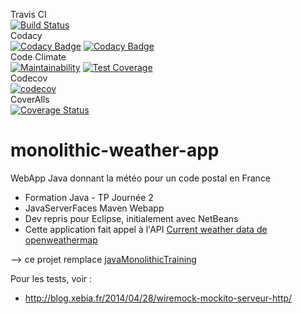Travis CI  
[![Build Status](https://travis-ci.com/bdelion/monolithic-weather-app.svg?branch=develop)](https://travis-ci.com/bdelion/monolithic-weather-app)  
Codacy  
[![Codacy Badge](https://api.codacy.com/project/badge/Grade/d5584d90557a4149ba3b82c5bd5103f2)](https://www.codacy.com/app/bdelion/monolithic-weather-app?utm_source=github.com&amp;utm_medium=referral&amp;utm_content=bdelion/monolithic-weather-app&amp;utm_campaign=Badge_Grade)
[![Codacy Badge](https://api.codacy.com/project/badge/Coverage/d5584d90557a4149ba3b82c5bd5103f2)](https://www.codacy.com/app/bdelion/monolithic-weather-app?utm_source=github.com&amp;utm_medium=referral&amp;utm_content=bdelion/monolithic-weather-app&amp;utm_campaign=Badge_Coverage)  
Code Climate  
[![Maintainability](https://api.codeclimate.com/v1/badges/bb546f069e3a6fc72e17/maintainability)](https://codeclimate.com/github/bdelion/monolithic-weather-app/maintainability)
[![Test Coverage](https://api.codeclimate.com/v1/badges/bb546f069e3a6fc72e17/test_coverage)](https://codeclimate.com/github/bdelion/monolithic-weather-app/test_coverage)  
Codecov  
[![codecov](https://codecov.io/gh/bdelion/monolithic-weather-app/branch/develop/graph/badge.svg)](https://codecov.io/gh/bdelion/monolithic-weather-app)    
CoverAlls  
[![Coverage Status](https://coveralls.io/repos/github/bdelion/monolithic-weather-app/badge.svg?branch=develop)](https://coveralls.io/github/bdelion/monolithic-weather-app?branch=develop)  

# monolithic-weather-app

WebApp Java donnant la météo pour un code postal en France

* Formation Java - TP Journée 2
* JavaServerFaces Maven Webapp
* Dev repris pour Eclipse, initialement avec NetBeans
* Cette application fait appel à l'API [Current weather data de openweathermap](https://openweathermap.org/current)

--> ce projet remplace [javaMonolithicTraining](https://github.com/bdelion/javaMonolithicTraining.git)

Pour les tests, voir :

* <http://blog.xebia.fr/2014/04/28/wiremock-mockito-serveur-http/>